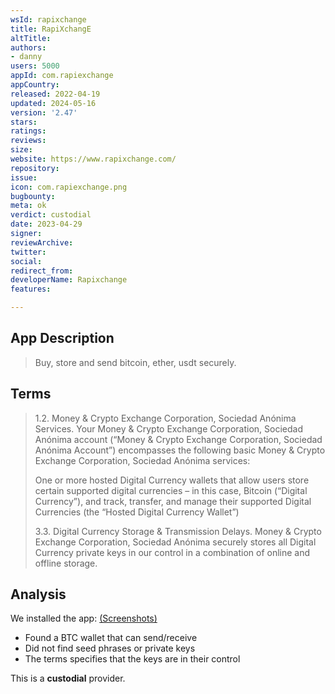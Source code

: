 ```yaml
---
wsId: rapixchange
title: RapiXchangE
altTitle: 
authors:
- danny
users: 5000
appId: com.rapiexchange
appCountry: 
released: 2022-04-19
updated: 2024-05-16
version: '2.47'
stars: 
ratings: 
reviews: 
size: 
website: https://www.rapixchange.com/
repository: 
issue: 
icon: com.rapiexchange.png
bugbounty: 
meta: ok
verdict: custodial
date: 2023-04-29
signer: 
reviewArchive: 
twitter: 
social: 
redirect_from: 
developerName: Rapixchange
features: 

---
```


## App Description 

> Buy, store and send bitcoin, ether, usdt securely.

## Terms 

> 1.2. Money & Crypto Exchange Corporation, Sociedad Anónima Services. Your Money & Crypto Exchange Corporation, Sociedad Anónima account (“Money & Crypto Exchange Corporation, Sociedad Anónima Account”) encompasses the following basic Money & Crypto Exchange Corporation, Sociedad Anónima services:
>
> One or more hosted Digital Currency wallets that allow users store certain supported digital currencies – in this case, Bitcoin (“Digital Currency”), and track, transfer, and manage their supported Digital Currencies (the “Hosted Digital Currency Wallet”)
>
> 3.3. Digital Currency Storage & Transmission Delays. Money & Crypto Exchange Corporation, Sociedad Anónima securely stores all Digital Currency private keys in our control in a combination of online and offline storage.

## Analysis 

We installed the app: [(Screenshots)](https://twitter.com/BitcoinWalletz/status/1652247796567908352) 

- Found a BTC wallet that can send/receive 
- Did not find seed phrases or private keys 
- The terms specifies that the keys are in their control 

This is a **custodial** provider.